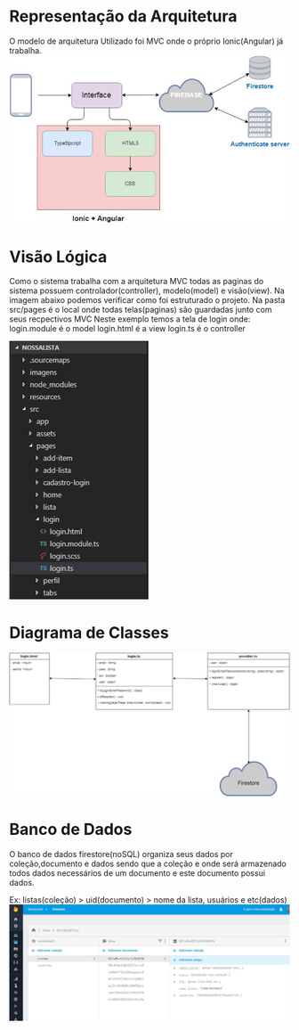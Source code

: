 # Representação da Arquitetura

O modelo de arquitetura Utilizado foi MVC onde o próprio Ionic(Angular) já trabalha.
![Arquitetura da Solução](https://raw.githubusercontent.com/willmachado87/NossaLista/master/imagens/arqGeral.jpeg)

# Visão Lógica
Como o sistema trabalha com a arquitetura MVC todas as paginas do sistema possuem controlador(controller), modelo(model) e visão(view).
Na imagem abaixo podemos verificar como foi estruturado o projeto.
Na pasta src/pages é o local onde todas telas(paginas) são guardadas junto com seus recpectivos MVC
Neste exemplo temos a tela de login onde:
login.module é o model
login.html é a view
login.ts é o controller

![Arquitetura da Solução](https://raw.githubusercontent.com/willmachado87/NossaLista/master/imagens/mvc.jpg)

# Diagrama de Classes
![Arquitetura da Solução](https://raw.githubusercontent.com/willmachado87/NossaLista/master/imagens/diagramaClass.jpg)

# Banco de Dados
O banco de dados firestore(noSQL) organiza seus dados por coleção,documento e dados sendo que
a coleção e onde será armazenado todos dados necessários de um documento e este documento 
possui dados.

Ex: listas(coleção) > uid(documento) > nome da lista, usuários e etc(dados)
![Arquitetura da Solução](https://raw.githubusercontent.com/willmachado87/NossaLista/master/imagens/firebaseschea2.jpg)

